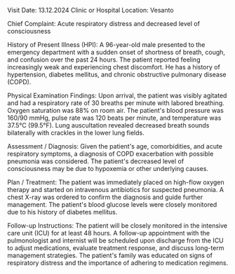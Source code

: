  Visit Date: 13.12.2024
Clinic or Hospital Location: Vesanto

Chief Complaint: Acute respiratory distress and decreased level of consciousness

History of Present Illness (HPI): A 96-year-old male presented to the emergency department with a sudden onset of shortness of breath, cough, and confusion over the past 24 hours. The patient reported feeling increasingly weak and experiencing chest discomfort. He has a history of hypertension, diabetes mellitus, and chronic obstructive pulmonary disease (COPD).

Physical Examination Findings: Upon arrival, the patient was visibly agitated and had a respiratory rate of 30 breaths per minute with labored breathing. Oxygen saturation was 88% on room air. The patient's blood pressure was 160/90 mmHg, pulse rate was 120 beats per minute, and temperature was 37.5°C (99.5°F). Lung auscultation revealed decreased breath sounds bilaterally with crackles in the lower lung fields.

Assessment / Diagnosis: Given the patient's age, comorbidities, and acute respiratory symptoms, a diagnosis of COPD exacerbation with possible pneumonia was considered. The patient's decreased level of consciousness may be due to hypoxemia or other underlying causes.

Plan / Treatment: The patient was immediately placed on high-flow oxygen therapy and started on intravenous antibiotics for suspected pneumonia. A chest X-ray was ordered to confirm the diagnosis and guide further management. The patient's blood glucose levels were closely monitored due to his history of diabetes mellitus.

Follow-up Instructions: The patient will be closely monitored in the intensive care unit (ICU) for at least 48 hours. A follow-up appointment with the pulmonologist and internist will be scheduled upon discharge from the ICU to adjust medications, evaluate treatment response, and discuss long-term management strategies. The patient's family was educated on signs of respiratory distress and the importance of adhering to medication regimens.